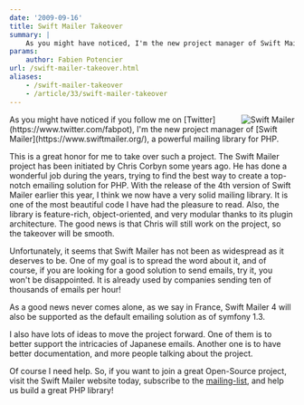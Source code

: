 ```yaml
---
date: '2009-09-16'
title: Swift Mailer Takeover
summary: |
    As you might have noticed, I'm the new project manager of Swift Mailer, a powerful mailing library for PHP.
params:
    author: Fabien Potencier
url: /swift-mailer-takeover.html
aliases:
    - /swift-mailer-takeover
    - /article/33/swift-mailer-takeover
---
```


<div style="float: right">
<img src="https://swiftmailer.org/images/logo.png" alt="Swift Mailer" />
</div>
As you might have noticed if you follow me on
[Twitter](https://www.twitter.com/fabpot), I'm the new project manager of
[Swift Mailer](https://www.swiftmailer.org/), a powerful mailing library for
PHP.

This is a great honor for me to take over such a project. The Swift Mailer
project has been initiated by Chris Corbyn some years ago. He has done a
wonderful job during the years, trying to find the best way to create a
top-notch emailing solution for PHP. With the release of the 4th version of
Swift Mailer earlier this year, I think we now have a very solid mailing
library. It is one of the most beautiful code I have had the pleasure to read.
Also, the library is feature-rich, object-oriented, and very modular thanks to
its plugin architecture. The good news is that Chris will still work on the
project, so the takeover will be smooth.

Unfortunately, it seems that Swift Mailer has not been as widespread as it
deserves to be. One of my goal is to spread the word about it, and of course,
if you are looking for a good solution to send emails, try it, you won't be
disappointed. It is already used by companies sending ten of thousands of
emails per hour!

As a good news never comes alone, as we say in France, Swift Mailer 4 will
also be supported as the default emailing solution as of symfony 1.3.

I also have lots of ideas to move the project forward. One of them is to
better support the intricacies of Japanese emails. Another one is to have
better documentation, and more people talking about the project.

Of course I need help. So, if you want to join a great Open-Source project,
visit the Swift Mailer website today, subscribe to the
[mailing-list](http://groups.google.com/group/swiftmailer), and help us build
a great PHP library!
